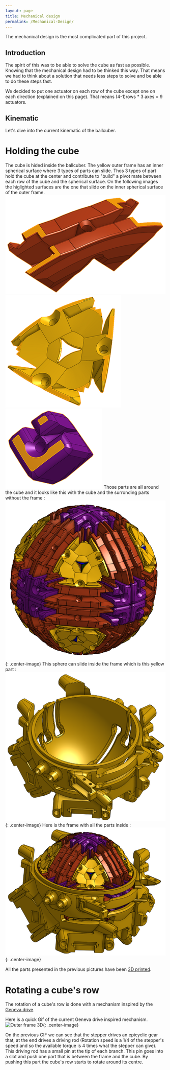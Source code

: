 ```yaml
---
layout: page
title: Mechanical design
permalink: /Mechanical-Design/
---
```


The mechanical design is the most complicated part of this project.

## Introduction

The spirit of this was to be able to solve the cube as fast as possible. Knowing that the mechanical design had to be thinked this way. That means we had to think about a solution that needs less steps to solve and be able to do these steps fast.

We decided to put one actuator on each row of the cube except one on each direction (explained on this page). That means (4-1)rows * 3 axes = 9 actuators.  

## Kinematic

Let's dive into the current kinematic of the ballcuber.

# Holding the cube

The cube is hided inside the ballcuber. The yellow outer frame has an inner spherical surface where 3 types of parts can slide. Thos 3 types of part hold the cube at the center and contribute to "build" a pivot mate between each row of the cube and the spherical surface.
On the following images the higlighted surfaces are the one that slide on the inner spherical surface of the outer frame.  
![Outer frame 3D](/assets/kinematic/Arete.png "Edge part")
![Outer frame 3D](/assets/kinematic/Coin.png "Corner Part")
![Outer frame 3D](/assets/kinematic/Face.png "Face part")
Those parts are all around the cube and it looks like this with the cube and the surronding parts without the frame :
![Outer frame 3D](/assets/kinematic/Sphere.png){: .center-image}
This sphere can slide inside the frame which is this yellow part :
![Outer frame 3D](/assets/kinematic/Outer_Frame.png){: .center-image}
Here is the frame with all the parts inside :
![Outer frame 3D](/assets/kinematic/Mounted_base.png){: .center-image}

All the parts presented in the previous pictures have been [3D printed](https://ballcuber.github.io/3d-print/).

# Rotating a cube's row

The rotation of a cube's row is done with a mechanism inspired by the [Geneva drive](https://en.wikipedia.org/wiki/Geneva_drive).

Here is a quick Gif of the current Geneva drive inspired mechanism.
![Outer frame 3D](/assets/kinematic/KinematicCrossSection.gif){: .center-image}

On the previous GIF we can see that the stepper drives an epicyclic gear that, at the end drives a driving rod (Rotation speed is a 1/4 of the stepper's speed and so the available torque is 4 times what the stepper can give). This driving rod has a small pin at the tip of each branch. This pin goes into a slot and push one part that is between the frame and the cube. By pushing this part the cube's row starts to rotate around its centre.  

